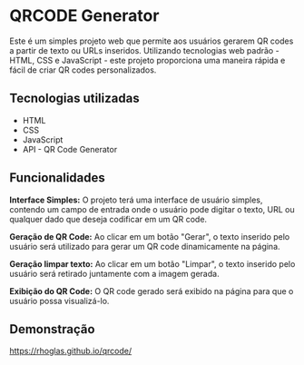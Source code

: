 
# QRCODE Generator

Este é um simples projeto web que permite aos usuários gerarem QR codes a partir de texto ou URLs inseridos. Utilizando tecnologias web padrão - HTML, CSS e JavaScript - este projeto proporciona uma maneira rápida e fácil de criar QR codes personalizados.
## Tecnologias utilizadas
- HTML
- CSS
- JavaScript
- API - QR Code Generator


## Funcionalidades

**Interface Simples:** O projeto terá uma interface de usuário simples, contendo um campo de entrada onde o usuário pode digitar o texto, URL ou qualquer dado que deseja codificar em um QR code.

**Geração de QR Code:**  Ao clicar em um botão "Gerar", o texto inserido pelo usuário será utilizado para gerar um QR code dinamicamente na página.

**Geração limpar texto:**  Ao clicar em um botão "Limpar", o texto inserido pelo usuário será retirado juntamente com a imagem gerada.

**Exibição do QR Code:** O QR code gerado será exibido na página para que o usuário possa visualizá-lo.


## Demonstração

https://rhoglas.github.io/qrcode/


